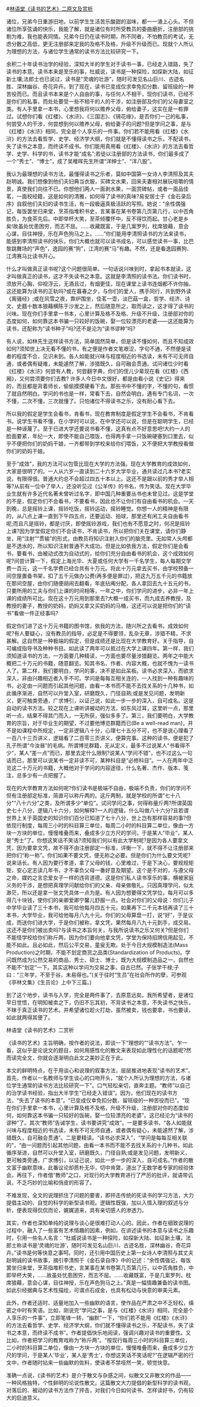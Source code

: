 #[林语堂《读书的艺术》二原文及赏析](https://www.vrrw.net/wx/9078.html)

诸位，兄弟今日重游旧地，以前学生生活苦乐酸甜的滋味，都一一涌上心头。不但诸位所享弦诵的快乐，我能了解，就是诸位有时所受教员的委曲磨折，注册部的挑剔为难，我也能表同情。兄弟今日仍在读书时期，所不同者，不怕教员的考试，无虑分数之高低，更无注册部来定我的及格不及格，升级不升级而已。现就个人所认为理想的方法，与诸位学生通常的读书方法比较研究一下。

余积二十年读书治学的经验，深知大半的学生对于读书一事，已经走入错路，失了读书的本意。读书本来是至乐的事，杜威说，读书是一种探险，如探新大陆，如征新土壤;法郎士也已说过，读书是“灵魂的壮游”，随时可发见名山巨川、古迹名胜、深林幽谷、奇花异卉。到了现在，读书已变成仅求幸免扣分数、留班级的一种苦役而已。而且读书本来是个人自由的事，与任何人不相干，现你们读书，已经不是你们的私事，而处处要受一些不相干的人的干涉，如注册部及你们的父母妻室之类。有人手里拿一本书，心里想我将何以赡养父母，俯给妻子，这实在是一桩罪过。试想你们看《红楼》、《水浒》、《三国志》、《镜花缘》，是否你们一己的私事，何尝受人的干涉，何尝想到何以赡养父母，俯给妻子的问题?但是学问之事，是与《红楼》《水浒》相同，完全是个人享乐的一件事。你们若不能用看《红楼》《水浒》的方法去看哲学、史学、经济学大纲，你们就是不懂得读书之乐，不配读书，失了读书之本意，而终读不成书。你们能用真用看《红楼》、《水浒》的方法去看哲学、史学、科学的书，读书才能“成名”;若徒以注册部的方法读书，你们最多成了一个“秀士”、“博士”，成了吴稚晖先生所谓“洋绅士”、“洋八股”。



我认为最理想的读书方法，最懂得读书之乐者，莫如中国第一女诗人李清照及其夫赵明诚。我们想像到他们夫妇典当衣服，买碑文水果，回来夫妻相对展玩咀嚼的情景，真使我们向往不已。你想他们两人一面剥水果，一面赏碑帖，或者一面品佳茗，一面校经籍，这是如何的清雅，如何得了读书的真味?易安居士于《金石录后序》自叙他们夫妇的读书生活，有一段极逼真极活跃的写照。她说：“余性偶强记，每饭罢坐归来堂，烹茶指堆积书史，言某事在某书卷第几页第几行，以中否角胜负，为食茶先后。中即举杯大笑，至茶倾覆怀中，反不得饮而起。甘心老是乡矣!故虽处忧患困穷，而志不屈。……收藏既富，于是几案罗列，枕席狼藉，意会心谋，目往神授，乐在声色狗马之上。……”你们能用李清照读书的方法来读书，能感到李清照读书的快乐，你们大概也就可以读书成名，可以感觉读书一事，比巴黎跳舞场的“声色”，逸园的赛“狗”，江湾的赛“马”有趣。不然，还是看逸园赛狗、江湾赛马比读书开心。

什么才叫做真正读书呢?这个问题很简单。一句话说兴味到时，拿起书本就读，这才叫做真正的读书，这才不失读书之本意。这就是李清照的读书法。你们读书时，须放开心胸，仰视浮云，无酒且过，有烟更佳，现在课堂上读书连烟都不许你抽，这还能算为读书的正轨吗?或在暮春之夕，与你们的爱人，携手同行，共到野外读《离骚经》;或在风雪之夜，靠炉围坐，佳茗一壶，淡巴菇一盒，哲学、经济、诗文、史籍十数本狼藉横陈于沙发之上，然后随意所之，取而读之，这才得了读书的兴味。现在你们手里拿一书本，心里计算及格不及格、升级不升级，注册部对你的态度如何，如何靠这本书骗一只较好的饭碗，娶一位较漂亮的老婆——这还能算为读书，还配称为“读书种子”吗?还不是沦为“读书谬种”吗?

有人说，如林先生这样读书方法，简单固然简单，但是读不懂如何，而且不知成效如何?须知世上决无看不懂的书，有之便是作者文笔艰涩，字句不通，不然便是读者的程度不合，见识未到。各人如能就兴味与程度相近的书选读，未有不可无师自通，或者偶有疑难，未能遽然了解，涉猎既久，自可融会贯通。试问诸位少时看《红楼》《水浒》何尝有人教，何尝翻字典，你们的侄儿少辈现在看《红楼》《西厢》，又何尝须要你们去教? 许多人今日中文很好，都是由看小说《史记》得来的，而且都是背着师长，偷偷摸摸硬看下去。那些书中不懂的字，不懂的句，看惯了就自然明白。学问的书也是一样，常看下去，自然会明白，遇有专门名词，一次不懂，二次不懂，三次就懂了。只怕诸位不得读书之乐，没有耐心看下去。

所以我的假定是学生会看书，肯看书，现在教育制度是假定学生不会看书，不肯看书。说学生书看不懂，在小学时可以说，在中学还可以说，但是在聪明学生，已经是一种诬蔑了。至于已进大学还要说书看不懂，这真有点不好意思吧!大约一人的脸面要紧，年纪一大，即使不能自己喂饭，也得两手拿一只饭碗硬塞到口里去，似乎不便把你们的奶妈干娘，一齐都带到学校来给你们喂饭，又不便把大学教授看做你们的奶妈干娘。

至于“成效”，我的方法可以包管比现在大学的方法强。现在大学教育的成效如何，大家是很明了的。一人从六岁一直读到二十六岁大学毕业，通共读过几本书?老实说，有限得很。普通大约总不会超过四五十本以上。这还不是跟以前的秀才举人相等?从前有一位中了举人，还没听见过《公羊传》的书名，传为笑话。现在大学毕业生就有许多近代名著未曾听过名字，即中国几种重要丛书也未曾见过。这是学堂的不是，假定你们不会看书，不要看书，因此也不让你们有自由看书的机会。一天到晚，总是摇铃上课，摇铃吃饭，摇铃运动，摇铃睡觉。你想一人的精神是有限的，从八点上课一直到下午四五点，还要运动、拍球，那里还有闲工夫自由看书呢;而且凡是摇铃，都是讨厌，即使摇铃游戏，我们也有不愿意之时，何况是摇铃上课?因为学堂假定你们不会读书，不肯读书，所以把你们关在课堂，请你们静坐，用“注射”“贯输”的形式，由教员将知识注射入你们的脑壳里。无如常人头颅都是不透水的，所以知识注射普通不大成功。但是比如依我方法，假定你们是会看书，要看书，由被动式改为自动式的，给你们充分自由看书的机会，这个成效如何呢?间尝计算一下，假定上海光华、大夏或任何大学有一千名学生，每人每期交学费一百元，这一千名学费已经合共有十万元。将此十万元拿去买书，由学校预备一间空屋置备书架，扣了五千元做办公费(再多便是罪过)，把这九万五千元的书籍放在那间空屋，由你们随便胡闹去翻看，年底拈阄分配，各人拿回去九十五元的书，只要所用的工夫与你们上课的时间相等，一年之中，你们学问的进步，必非一年上课的成绩所可比。现在这十万元用到那里去?大概一成买书，而九成去养教授，及教授的妻子，教授的奶妈，奶妈又拿又买奶妈的马桶，这还可以说是把你们的“读书”看做一件正经事吗?

假定你们进了这十万元书籍的图书馆，依我的方法，随兴所之去看书，成效如何呢?有人要疑心，没有教员的指导，必定是不得要领，乱杂无章，涉猎不精，不求甚解。这自然是一种极端的假定，但是成绩还是比现在大学教育好。关于指导，自可编成指导书及种种书目。如此读了两年可以抵过在大学上课四年。第一样，我们须知道读书的方法，一方面要几种精读，一方面也要尽量涉猎翻览。两年之中能大概把二十万元的书籍，随意翻览。知其书名、作者、内容大概，也就不愧为一读书人了。第二样，我们要明白，学问的事，决不是如此呆板。读书必求深入，而欲求深入，非由兴趣相近者入手不可。学问是每每互相关连的，一人找到一种有趣味的书，必定由一问题而引起其他问题，由看一本书而不能不去找关系的十几种书，如此循序渐进，自然可以升堂入室，研磨既久，门径自熟;或是发见问题，发明新义，更可触类旁通，广求博引，以证己说，如此一步一步的深入，自可成名。这是自动的读书方法。较之现在上课听讲被动的方法，如东风过耳，这里听一点，那里听一点，结果不得其门而入，一无所获，强似多多了。第三，我们要明白，大学教育的宗旨，对于毕业生的期望，不过要他博览群籍而已(Be a well-read man)，并不是如课程中所规定，一定非逻辑八十分，心理七十五分不可，也不是说心理看了一百八十三页讲义，逻辑看了二百零三页讲义，便算完事。这种的读书，便是犯了孔子所谓“今汝昼”的毛病。所谓博览群籍，无从定义，最多不过说某人“书看得不少”，某人“差一点”而已，那里去定什么限制?说某人“学问不错”，也不过这么一句话而已，那里可以说某书一定非读不可，某种科目是“必修科目”。一人在两年中泛览这二十万元的书籍，大概他对于学问的内容途径，什么名著、杰作、版本、笺注，总多少有一点把握了。

现在的大学教育方法如何呢?你们读书是极端不自由，极端不负责，你们的学问不但有注册部定标准，简直可以称斤两的。这斤两制，就是学校的所谓“七十八分”“八十六分”之类，及所谓多少“单位”。试问学问之事，何得称量斤两?所谓英国史七十八分，逻辑八十六分，如何解释?一人的逻辑，什么叫做八十六分?且若谓世界上关于英国史的知识你们百分已知道了七十八分，世上岂有那样容易的事?但依现行制度，每周三小时的科目算三单位，每周二小时的科目算二单位，像由一方块一方块的单位，慢慢堆叠而来，叠成多少立方尺的学问，于是某人“毕业”，某人是“秀士”了。你想这笑话不笑话?须知我们何以有此大学制呢?是因为各人要拿文凭，因为要拿文凭，故不得不由注册部定一标准，评衡一下，就不得不让注册部来把你们“称一称”。你们如果不要文凭，便无称之必要。但是你们为什么要文凭呢?说来话长。有人因为要行孝道，拿了父母的钱，心里难过，于是下决心，要规规矩矩，安心定志读几年书，才不辜负父母一番好意及期望。这个是不对的，与遵父母之命，媒妁之言恋爱女子一样的违背道德。这是你们私人读书享乐的事，横被家庭义务的干涉，是想把真理学问献给你们的父亲、母亲做敬礼。只因真理学问，似太渺茫，所以还是拿一张文凭具体一点为是。有人因为想要得文凭学位，每月可以多得几十块钱，使你们的亲卿爱卿宁馨儿舒服一点。社会对你们的父母说：你们儿子中学毕业读了三十本书，我可给他每月四五十元，如果再下二千元本钱再读了三十本书，大学毕业，我可给他每月八九十元。你们的父母算盘一打，说“好”，于是议成，而送你们进大学，于是你们被称，拿文凭，果然每月八九十元到手，成交易。这还不是你们被出卖吗?与读书之本旨何关，与我所说读书之乐又何关?但是你们不能怪学校给你们称斤两，因为你们要向他拿文凭，学堂为保持招牌信用起见，不能不如此。且必如此，然后公平交易，童叟无欺。处于今日大规模制造法(Mass Production)之时期，不能不划定商货之品类(Standardization of Products)。学问既然成为公然交易的商品，秀士、硕士、博士，既为大规模制造品之一，自然也不能不“划定”一下。其实这种以学问为交易之事，自古已然。子张学干禄;子曰：“三年学，不至于谷，未易得也。”(关于往时“生员”在社会所作的孽，可参观《亭林文集》《生员论》上中下三篇。)

到了这个地步，读书与入学，完全是两件事了，去原意远矣。我所希望者，是诸位早日觉悟，在明知被卖之下，仍旧不忘其初，不背读书之本意，不失读书之快乐，不昧于真正读书的艺术。并希望诸位趁火打劫，虽然被卖，钱也要拿，书也要读，如此就两得其便了。

林语堂《读书的艺术》二赏析

《读书的艺术》主旨明确，按作者的说法，即谈一下“理想的”“读书方法”。乍一看，这似乎是论说文的题目，如何用感性化的散文来表现如此理性化的话题呢?然而读完全文，你就会逐渐明白此文之美妙正在于此。

本文的鲜明特点，在于用谈心和说理的叙事方法，层层推进地表现“读书的艺术”。首先，作者以一名教师与学生谈心的口吻开头，“就个人所认为理想的方法，与诸位学生通常的读书方法比较研究一下”。口气轻松亲切，直奔主题。“教师”以自己的治学读书经验，指出大半学生“已经走入错误”。因为，他们现在的读书方法，“失去了读书的本意”。“已变成仅幸免扣分数、留班级的一种苦役而已”。“现在你们手里拿一本书，心里计算及格不及格，升级不升级，注册部对你的态度如何，如何靠这本书骗一只较好的饭碗，娶一位较漂亮的老婆”。这已经沦为“读书的谬种”了。其次“教师”告诫学生，读书要讲究“成效”。一是要多读书，“各人如能就兴味与程度相近的书选读，未有不可无师自通，或者偶有疑心，未能遽然了解，涉猎既久，自可融会贯通”。二是要精读。“读书必求深入”，“学问是每每互相关联的”，“由一问题而引起其他问题，由看一本书而不能不去找关系的十几种书，如此循序渐进，自然可以升堂入室，研磨既久，门径自熟;或是发见问题，发明新义，更可触类旁通，广求博引，以证己说，如此一步一步的深入，自可成名。”作者的散文富于幽默意味，此番议论却质朴无华，切中肯綮，道出了无数学者专家的经验体会。再往下，作者借“教师”之口，对现行的大学教育进行了严厉的批评，就语带讥讽，不乏巧妙的比喻和俏皮的形容了。

不难发现，全文的说理抓住了问题的要害，即抨击传统的死读书的学习方法，大力提倡主动的、自觉的科学的新型读书观。逻辑性既强，加以入情入理的叙述与分析，便表现得侃侃而论，娓娓道来，具有亲切感人的渗透力。

其实，作者也深知单纯的说理与谈心是很难打动人心的。因此，作者在细致说理的过程中，融入了一些富有艺术情趣的因素，例如，在讲述读书的本意与读书之乐趣时，引用一些名人名言：“杜威说读书是一种探险，如探新大陆、如征新土壤，法郎士称读书是‘灵魂的壮游’，随时可发见名山巨川、古迹名胜，深林幽谷，奇花异卉。”读书是何等快意之事呵。同时，还引用中国历史上第一女诗人李清照与其丈夫赵明诚的读书故事，摘引李清照于《金石录自序》中的记述：“余性偶强记，每饭罢坐归来堂，烹茶指堆积书史，言某事在某书卷第几页第几行，以中否角胜负，中即举杯大笑，……故虽处忧患困穷，而志不屈。……收藏既富，于是几案罗列，枕席狼藉，意会心谋，目往神授，乐在声色狗马之上。”真是一幅情趣兼备的读书图。如此引经据典与艺术性描绘，可谓点石成金，也具有松动与快意的审美元素。

此外，作者还适时、适量地加入一些幽默的语言，使作品在严肃之中不乏轻松，缜密之中时有笑语。比如，刚说完“学问之事，是与《红楼》《水浒》相同，完全是个人享乐的一件事”，立即笔锋一转，“幽默”一下，“你们若不能用《红楼》《水浒》的方法去看哲学、史学、经济学大纲，你们就不懂得读书之乐，不配读书，失了读书之本意，而终读不成书”。作者提倡快乐地阅读，强调兴趣对读书的重要性。又比如，作者把学习的教育戏称为“称斤两”。“按现行每周三小时的科目算三单位，二小时的科目算二单位，像由一方块一方块的单位，慢慢堆叠而来，叠成多少立方尺的学问，于是某人‘毕业’，某人是‘秀士’，你想这笑话不笑话呢?”在逻辑严密的行文中，作者随时拈来一些幽默的佐料，使读者不禁哑然一笑，顿觉快意。

准确一点说，《读书的艺术》是介于散文与杂感之间，似散文又非散文的作品——一种风格独特，个性鲜明的论说性散文。这篇散文大力提倡的新型科学的读书观，对落后的、被动的读书方法作了抨击，对我们今日如何读书、怎样读好书，仍有较大的启迪意义。

